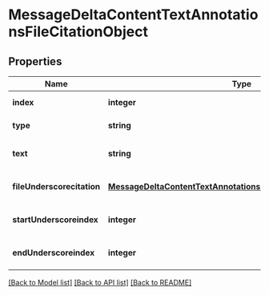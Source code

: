# MessageDeltaContentTextAnnotationsFileCitationObject

## Properties
Name | Type | Description | Notes
------------ | ------------- | ------------- | -------------
**index** | **integer** |  | [default to null]
**type** | **string** |  | [default to null]
**text** | **string** |  | [optional] [default to null]
**fileUnderscorecitation** | [**MessageDeltaContentTextAnnotationsFileCitationObjectFileCitation**](MessageDeltaContentTextAnnotationsFileCitationObjectFileCitation.md) |  | [optional] [default to null]
**startUnderscoreindex** | **integer** |  | [optional] [default to null]
**endUnderscoreindex** | **integer** |  | [optional] [default to null]

[[Back to Model list]](../README.md#documentation-for-models) [[Back to API list]](../README.md#documentation-for-api-endpoints) [[Back to README]](../README.md)


